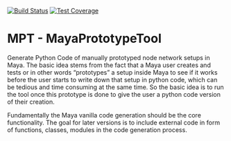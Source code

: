 [![Build Status](https://travis-ci.org/EmreTekinalp/MayaPrototypeTool.svg?branch=master)](https://travis-ci.org/EmreTekinalp/MayaPrototypeTool)
[![Test Coverage](https://api.codeclimate.com/v1/badges/478fc671accdf4a37c88/test_coverage)](https://codeclimate.com/github/EmreTekinalp/MayaPrototypeTool/test)

# MPT - MayaPrototypeTool
Generate Python Code of manually prototyped node network setups in Maya.
The basic idea stems from the fact that a Maya user creates and tests or in other words “prototypes” a setup inside Maya to see if it works before the user starts to write down that setup in python code, which can be tedious and time consuming at the same time. So the basic idea is to run the tool once this prototype is done to give the user a python code version of their creation.

Fundamentally the Maya vanilla code generation should be the core functionality.
The goal for later versions is to include external code in form of functions, classes, modules in the code generation process.